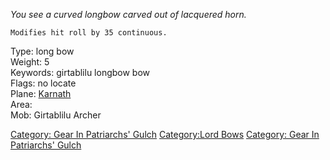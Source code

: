 *You see a curved longbow carved out of lacquered horn.*

`Modifies hit roll by 35 continuous.`

Type: long bow  
Weight: 5  
Keywords: girtablilu longbow bow  
Flags: no locate  
Plane: [Karnath](:Category:Karnath.md "wikilink")  
Area:  
Mob: Girtablilu Archer  

[Category: Gear In Patriarchs'
Gulch](Category:_Gear_In_Patriarchs'_Gulch "wikilink") [Category:Lord
Bows](Category:Lord_Bows "wikilink") [Category: Gear In Patriarchs'
Gulch](Category:_Gear_In_Patriarchs'_Gulch "wikilink")
